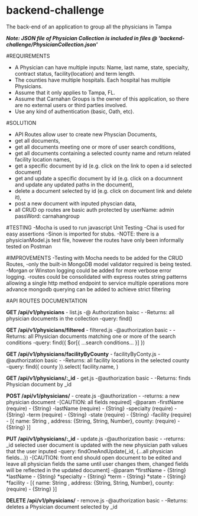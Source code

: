 # backend-challenge
The back-end of an application to group all the physicians in Tampa


***Note: JSON file of Physician Collection is included in files @ 'backend-challenge/PhysicianCollection.json'***


#REQUIREMENTS
* A Physician can have multiple inputs: Name, last name, state, specialty, contract status, facility(location) and term length. 
* The counties have multiple hospitals. Each hospital has multiple Physicians.
* Assume that it only applies to Tampa, FL.
* Assume that Carnahan Groups is the owner of this application, so there are no external users or third parties involved.
* Use any kind of authentication (basic, Oath, etc).


#SOLUTION
- API Routes allow user to create new Physcian Documents, 
- get all documents, 
- get all documents meeting one or more of user search conditions,
- get all documents containing a selected county name and return related facility location names,
- get a specific document by id (e.g. click on the link to open a id selected document)
- get and update a specific document by id (e.g. click on a documnent and update any updated paths in the document),
- delete a document selected by id (e.g. click on document link and delete it),
- post a new document with inputed physcian data,
- all CRUD op routes are basic auth protected by userName: admin passWord: carnahangroup


#TESTING
-Mocha is used to run javascript Unit Testing 
-Chai is used for easy assertions
-Sinon is imported for stubs.
-NOTE: there is a physicianModel.js test file, however the routes have only been informally tested on Postman

#IMPROVEMENTS
-Testing with Mocha needs to be added for the CRUD Routes,
-only the built-in MongoDB model validator required is being tested. 
-Morgan or Winston logging could be added for more verbose error logging.
-routes could be consolidated with express routes string patterns allowing a single http method endpoint to service multiple operations
more advance mongodb querying can be added to achieve strict filtering 



#API ROUTES DOCUMENTATION

**GET /api/v1/physicians** - list.js
-@ Authorization baisc -
-Returns: all physician documents in the collection
-query: find() 


**GET /api/v1/physicians/filtered** - filtered.js
-@authorization basic -
-Returns: all Physician documents matching one or more of the search conditions
-query: find({ $or[{ ...search conditions... }] })


**GET /api/v1/physicians/facilityByCounty** - facilityByConty.js
-@authorization basic -
-Returns: all facility locations in the selected county
-query: find({ county }).select( facility.name, )


**GET /api/v1/physicians/:_id** - get.js
-@authorization basic -
-Returns: finds Physician document by _id


**POST /api/v1/physicians/** - create.js
-@authorization  -
-returns: a new physician document
-[CAUTION: all fields required]
-@param 
    -firstName (require) - {String}
    -lastName (require) - {String}
    -specialty (require) - {String}
    -term (require) - {String}
    -state (require) - {String}
    -facility (require) - [{ name: String , address: {String, String, Number}, county: (require) - {String} }]


**PUT /api/v1/physicians/:_id** - update.js
-@authorization basic -
-returns: _id selected user document is updated with the new physician path values that the user inputed
-query: findOneAndUpdate(_id, {...all physician fields...}) 
-[CAUTION: front end should open document to be edited and leave all physician fields the same until user changes them, changed fields will be reflected in the updated document] 
-@param
    *firstName - {String}
    *lastName - {String}
    *specialty - {String}
    *term - {String}
    *state - {String}
    *facility - [{ name: String , address: {String, String, Number}, county: (require) - {String} }]


**DELETE /api/v1/physicians/** - remove.js
-@authorization basic -
-Returns: deletes a Physician document selected by _id
